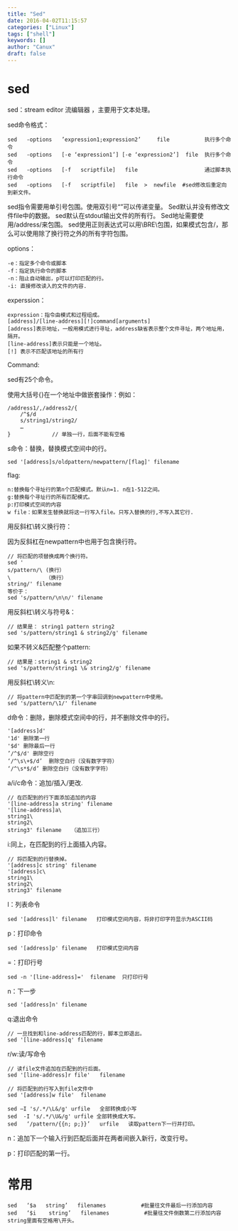 ```yaml
---
title: "Sed"
date: 2016-04-02T11:15:57
categories: ["Linux"]
tags: ["shell"]
keywords: []
author: "Canux"
draft: false
---
```


# sed

sed：stream editor  流编辑器 ，主要用于文本处理。

sed命令格式：

    sed   -options   ’expression1;expression2’     file           执行多个命令
    sed   -options   [-e ‘expression1’] [-e ‘expression2’]  file  执行多个命令
    sed   -options   [-f   scriptfile]   file                     通过脚本执行命令
    sed   -options   [-f   scriptfile]   file  >  newfile  #sed修改后重定向到新文件。

sed指令需要用单引号包围。使用双引号“”可以传递变量。
Sed默认并没有修改文件file中的数据。
sed默认在stdout输出文件的所有行。
Sed地址需要使用/address/来包围。
sed使用正则表达式可以用\BRE\包围，如果模式包含/，那么可以使用除了换行符之外的所有字符包围。

options：

    -e：指定多个命令或脚本
    -f：指定执行命令的脚本
    -n：阻止自动输出，p可以打印匹配的行。
    -i: 直接修改读入的文件的内容.

experssion：

    expression：指令由模式和过程组成。
    [address]/[line-address][!]command[arguments]
    [address]表示地址，一般用模式进行寻址，address缺省表示整个文件寻址，两个地址用，隔开。
    [line-address]表示只能是一个地址。
    [!] 表示不匹配该地址的所有行

Command:

sed有25个命令。

使用大括号{}在一个地址中做嵌套操作：例如：

    /address1/,/address2/{
        /^$/d
        s/string1/string2/
        …
    }             // 单独一行，后面不能有空格

s命令：替换，替换模式空间中的行。

    sed '[address]s/oldpattern/newpattern/[flag]' filename

flag:

    n:替换每个寻址行的第n个匹配模式。默认n=1. n在1-512之间。
    g:替换每个寻址行的所有匹配模式。
    p:打印模式空间的内容
    w file：如果发生替换就将这一行写入file。只写入替换的行,不写入其它行.

用反斜杠\转义换行符：

因为反斜杠在newpattern中也用于包含换行符。

    // 将匹配的项替换成两个换行符。
    sed '
    s/pattern/\ (换行）
    \           （换行）
    string/' filename
    等价于：
    sed 's/pattern/\n\n/' filename

用反斜杠\转义与符号&：

    // 结果是： string1 pattern string2 
    sed 's/pattern/string1 & string2/g' filename

如果不转义&匹配整个pattern:

    // 结果是：string1 & string2
    sed 's/pattern/string1 \& string2/g' filename

用反斜杠\转义\n:

    // 将pattern中匹配到的第一个字串回调到newpattern中使用。
    sed 's/pattern/\1/' filename

d命令：删除，删除模式空间中的行，并不删除文件中的行。

    '[address]d'
    '1d' 删除第一行
    '$d' 删除最后一行
    ’/^$/d' 删除空行
    ‘/^\s\+$/d’  删除空白行（没有数字字符）
    ‘/^\s*$/d’ 删除空白行（没有数字字符）

a/i/c命令：追加/插入/更改.

    // 在匹配到的行下面添加追加的内容
    '[line-address]a string' filename
    '[line-address]a\
    string1\
    string2\
    string3' filename   （追加三行）

i:同上，在匹配到的行上面插入内容。

    // 将匹配到的行替换掉。
    '[address]c string' filename
    '[address]c\
    string1\
    string2\
    string3' filename

l：列表命令

    sed '[address]l' filename   打印模式空间内容，将非打印字符显示为ASCII码

p：打印命令

    sed '[address]p' filename   打印模式空间内容

=：打印行号

    sed -n '[line-address]='  filename  只打印行号

n：下一步

    sed '[address]n' filename

q:退出命令

    // 一旦找到和line-address匹配的行，脚本立即退出。
    sed '[line-address]q' filename

r/w:读/写命令

    // 读file文件追加在匹配到的行后面。
    sed '[line-address]r file'   filename

    // 将匹配到的行写入到file文件中
    sed '[address]w file'  filename

    sed –I 's/.*/\L&/g' urfile   全部转换成小写
    sed  -I 's/.*/\U&/g' urfile 全部转换成大写。
    sed   ‘/pattern/{{n; p;}}’   urfile   读取pattern下一行并打印。

n：追加下一个输入行到匹配后面并在两者间嵌入新行，改变行号。

p：打印匹配的第一行。

# 常用

    sed   ‘$a   string’   filenames           #批量往文件最后一行添加内容
    sed   ‘$i    string’   filenames           #批量往文件倒数第二行添加内容
    string里面有空格用\开头。